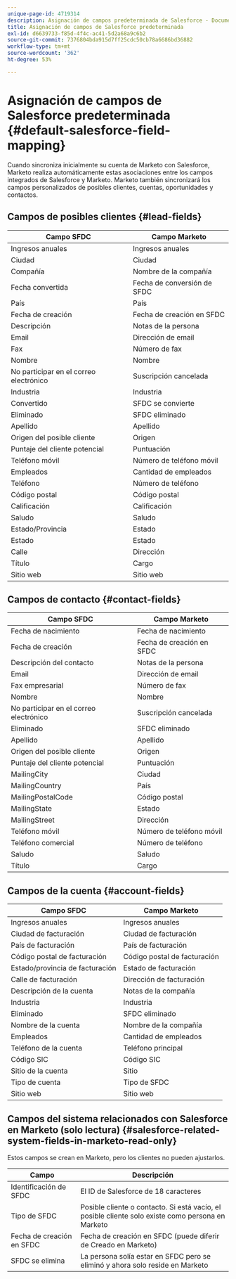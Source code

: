 ```yaml
---
unique-page-id: 4719314
description: Asignación de campos predeterminada de Salesforce - Documentos de Marketo - Documentación del producto
title: Asignación de campos de Salesforce predeterminada
exl-id: d6639733-f85d-4f4c-ac41-5d2a68a9c6b2
source-git-commit: 7376804bda915d7ff25cdc50cb78a6686bd36882
workflow-type: tm+mt
source-wordcount: '362'
ht-degree: 53%

---
```


# Asignación de campos de Salesforce predeterminada {#default-salesforce-field-mapping}

Cuando sincroniza inicialmente su cuenta de Marketo con Salesforce, Marketo realiza automáticamente estas asociaciones entre los campos integrados de Salesforce y Marketo. Marketo también sincronizará los campos personalizados de posibles clientes, cuentas, oportunidades y contactos.

## Campos de posibles clientes {#lead-fields}

| Campo SFDC | Campo Marketo |
|---|---|
| Ingresos anuales | Ingresos anuales |
| Ciudad | Ciudad |
| Compañía | Nombre de la compañía |
| Fecha convertida | Fecha de conversión de SFDC |
| País | País |
| Fecha de creación | Fecha de creación en SFDC |
| Descripción | Notas de la persona |
| Email | Dirección de email |
| Fax | Número de fax |
| Nombre | Nombre |
| No participar en el correo electrónico | Suscripción cancelada |
| Industria | Industria |
| Convertido | SFDC se convierte |
| Eliminado | SFDC eliminado |
| Apellido | Apellido |
| Origen del posible cliente | Origen |
| Puntaje del cliente potencial | Puntuación |
| Teléfono móvil | Número de teléfono móvil |
| Empleados | Cantidad de empleados |
| Teléfono | Número de teléfono |
| Código postal | Código postal |
| Calificación | Calificación |
| Saludo | Saludo |
| Estado/Provincia | Estado |
| Estado | Estado |
| Calle | Dirección |
| Título | Cargo |
| Sitio web | Sitio web |

## Campos de contacto {#contact-fields}

| Campo SFDC | Campo Marketo |
|---|---|
| Fecha de nacimiento | Fecha de nacimiento |
| Fecha de creación | Fecha de creación en SFDC |
| Descripción del contacto | Notas de la persona |
| Email | Dirección de email |
| Fax empresarial | Número de fax |
| Nombre | Nombre |
| No participar en el correo electrónico | Suscripción cancelada |
| Eliminado | SFDC eliminado |
| Apellido | Apellido |
| Origen del posible cliente | Origen |
| Puntaje del cliente potencial | Puntuación |
| MailingCity | Ciudad |
| MailingCountry | País |
| MailingPostalCode | Código postal |
| MailingState | Estado |
| MailingStreet | Dirección |
| Teléfono móvil | Número de teléfono móvil |
| Teléfono comercial | Número de teléfono |
| Saludo | Saludo |
| Título | Cargo |

## Campos de la cuenta {#account-fields}

| Campo SFDC | Campo Marketo |
|---|---|
| Ingresos anuales | Ingresos anuales |
| Ciudad de facturación | Ciudad de facturación |
| País de facturación | País de facturación |
| Código postal de facturación | Código postal de facturación |
| Estado/provincia de facturación | Estado de facturación |
| Calle de facturación | Dirección de facturación |
| Descripción de la cuenta | Notas de la compañía |
| Industria | Industria |
| Eliminado | SFDC eliminado |
| Nombre de la cuenta | Nombre de la compañía |
| Empleados | Cantidad de empleados |
| Teléfono de la cuenta | Teléfono principal |
| Código SIC | Código SIC |
| Sitio de la cuenta | Sitio |
| Tipo de cuenta | Tipo de SFDC |
| Sitio web | Sitio web |

## Campos del sistema relacionados con Salesforce en Marketo (solo lectura) {#salesforce-related-system-fields-in-marketo-read-only}

Estos campos se crean en Marketo, pero los clientes no pueden ajustarlos.

| Campo | Descripción |
|---|---|
| Identificación de SFDC | El ID de Salesforce de 18 caracteres |
| Tipo de SFDC | Posible cliente o contacto. Si está vacío, el posible cliente solo existe como persona en Marketo |
| Fecha de creación en SFDC | Fecha de creación en SFDC (puede diferir de Creado en Marketo) |
| SFDC se elimina | La persona solía estar en SFDC pero se eliminó y ahora solo reside en Marketo |
